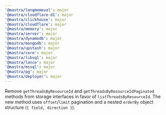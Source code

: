 ```yaml
---
'@mastra/longmemeval': major
'@mastra/cloudflare-d1': major
'@mastra/clickhouse': major
'@mastra/cloudflare': major
'@mastra/memory': major
'@mastra/server': major
'@mastra/dynamodb': major
'@mastra/mongodb': major
'@mastra/upstash': major
'@mastra/core': major
'@mastra/libsql': major
'@mastra/lance': major
'@mastra/mssql': major
'@mastra/pg': major
'@mastra/deployer': major
---
```


Remove `getThreadsByResourceId` and `getThreadsByResourceIdPaginated` methods from storage interfaces in favor of `listThreadsByResourceId`. The new method uses `offset`/`limit` pagination and a nested `orderBy` object structure (`{ field, direction }`).
